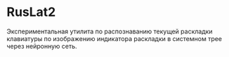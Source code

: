 # RusLat2

Экспериментальная утилита по распознаванию текущей раскладки клавиатуры по изображению индикатора раскладки в системном трее через нейронную сеть.
